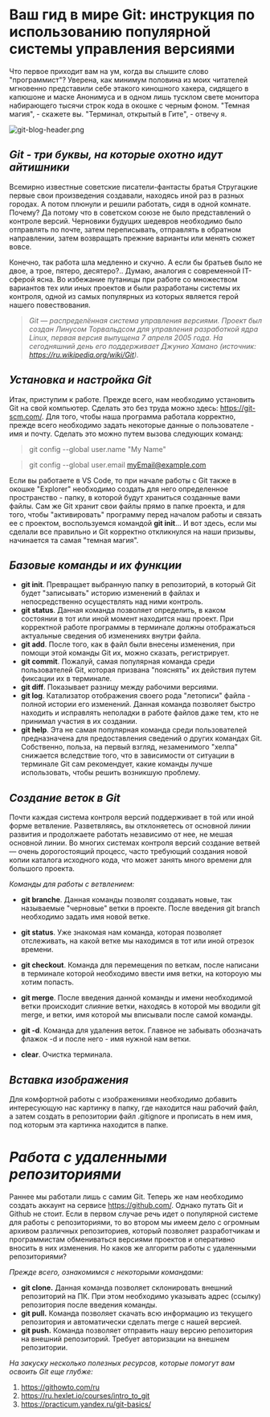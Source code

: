 # Ваш гид в мире Git: инструкция по использованию популярной системы управления версиями 

Что первое приходит вам на ум, когда вы слышите слово "программист"? Уверена, как минимум половина из моих читателей мгновенно представили себе этакого киношного хакера, сидящего в капюшоне и маске Анонимуса и в одном лишь тусклом свете монитора набирающего тысячи строк кода в окошке с черным фоном. "Темная магия", - скажете вы. "Терминал, открытый в Гите", - отвечу я. 

![git-blog-header.png](git-blog-header.png)

## *Git - три буквы, на которые охотно идут айтишники* 

Всемирно известные советские писатели-фантасты братья Стругацкие первые свои произведения создавали, находясь иной раз в разных городах. А потом плюнули и решили работать, сидя в одной комнате. Почему? Да потому что в советском союзе не было представлений о контроле версий. Черновики будущих шедевров необходимо было отправлять по почте, затем переписывать, отправлять в обратном направлении, затем возвращать прежние варианты или менять сюжет вовсе. 

Конечно, так работа шла медленно и скучно. А если бы братьев было не двое, а трое, пятеро, десятеро?.. Думаю, аналогия с современной IT-сферой ясна. Во избежание путаницы при работе со множеством вариантов тех или иных проектов и были разработаны системы их контроля, одной из самых популярных из которых является герой нашего повествования. 

> *Git — распределённая система управления версиями. Проект был создан Линусом Торвальдсом для управления разработкой ядра Linux, первая версия выпущена 7 апреля 2005 года. На сегодняшний день его поддерживает Джунио Хамано (источник: <https://ru.wikipedia.org/wiki/Git>).*

## *Установка и настройка Git* 

Итак, приступим к работе. Прежде всего, нам необходимо установить Git на свой компьютер. Сделать это без труда можно здесь: <https://git-scm.com/>. 
Для того, чтобы наша программа работала корректно, прежде всего необходимо задать некоторые данные о пользователе - имя и почту. Сделать это можно путем вызова следующих команд:

>git config --global user.name "My Name"

>git config --global user.email myEmail@example.com

Если вы работаете в VS Code, то при начале работы с Git также в окошке "Explorer" необходимо создать для него определенное пространство - папку, в которой будут храниться созданные вами файлы. Сам же Git хранит свои файлы прямо в папке проекта, и для того, чтобы "активировать" программу перед началом работы и связать ее с проектом, воспользуемся командой **git init**... И вот здесь, если мы сделали все правильно и Git корректно откликнулся на наши призывы, начинается та самая "темная магия".

## *Базовые команды и их функции* 

* **git init**. Превращает выбранную папку в репозиторий, в который Git будет "записывать" историю изменений в файлах и непосредственно осуществлять над ними контроль.
* **git status**. Данная команда позволяет определить, в каком состоянии в тот или иной момент находится наш проект. При корректной работе программы в терминале должны отображаться актуальные сведения об изменениях внутри файла. 
* **git add**. После того, как в файл были внесены изменения, при помощи этой команды Git их, можно сказать, регистрирует. 
* **git commit**. Пожалуй, самая популярная команда среди пользователей Git, которая призвана "пояснять" их действия путем фиксации их в терминале. 
* **git diff**. Показывает разницу между рабочими версиями.
* **git log**. Катализатор отображения своего рода "летописи" файла - полной истории его изменений. Данная команда позволяет быстро находить и исправлять неполадки в работе файлов даже тем, кто не принимал участия в их создании. 
* **git help**. Эта не самая популярная команда среди пользователей предназначена для предоставления сведений о других командах Git. Собственно, польза, на первый взгляд, незаменимого "хелпа" снижается вследствие того, что в зависимости от ситуации в терминале Git сам рекомендует, какие команды лучше использовать, чтобы решить возникшую проблему. 

## *Создание веток в Git*

Почти каждая система контроля версий поддерживает в той или иной форме ветвление. Разветвляясь, вы отклоняетесь от основной линии развития и продолжаете работать независимо от нее, не мешая основной линии. Во многих системах контроля версий создание ветвей — очень дорогостоящий процесс, часто требующий создания новой копии каталога исходного кода, что может занять много времени для большого проекта.

*Команды для работы с ветвлением:*

* **git branche**. Данная команды позволят создавать новые, так называемые "черновые" ветки в проекте. После введения git branch необходимо задать имя новой ветке.
* **git status**. Уже знакомая нам команда, которая позволяет отслеживать, на какой ветке мы находимся в тот или иной отрезок времени.
* **git checkout**. Команда для перемещения по веткам, после написани в терминале которой необходимо ввести имя ветки, на котороую мы хотим попасть.
* **git merge**. После введения данной команды и имени необходимой ветки происходит слияние ветки, находясь в которой мы вводили git merge, и ветки, имя которой мы вписывали после самой команды.
* **git -d**. Команда для удаления веток. Главное не забывать обозначать флажок -d и после него - имя нужной нам ветки.

* **clear**. Очистка терминала.

## *Вставка изображения* 

Для комфортной работы с изображениями необходимо добавить интересующую нас картинку в папку, где находится наш рабочий файл, а затем создать в репозитории файл .gitignore и прописать в нем имя, под которым эта картинка находится в папке. 

# *Работа с удаленными репозиториями*

Раннее мы работали лишь с самим Git. Теперь же нам необходимо создать аккаунт на сервисе <https://github.com/>. Однако путать Git и Github не стоит. Если в первом случае речь идет о популярной системе для работы с репозиториями, то во втором мы имеем дело с огромным архивом различных репозиториев, который позволяет разработчикам и программистам обмениваться версиями проектов и оперативно вносить в них изменения. Но каков же алгоритм работы с удаленными репозиториями?

*Прежде всего, ознакомимся с некоторыми командами:*

* **git clone.** Данная команда позволяет склонировать внешний репозиторий на ПК. При этом необходимо указывать адрес (ссылку) репозитория после введения команды. 
* **git pull.** Команда позволяет скачать всю информацию из текущего репозитория и автоматически сделать merge с нашей версией.
* **git push.** Команда позволяет отправить нашу версию репозитория на внешний репозиторий. Требует авторизации на внешнем репозитории.


*На закуску несколько полезных ресурсов, которые помогут вам освоить Git еще глубже:*

1. <https://githowto.com/ru>
2. <https://ru.hexlet.io/courses/intro_to_git>
3. <https://practicum.yandex.ru/git-basics/>